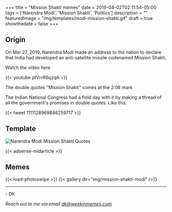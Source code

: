 +++
title = "Mission Shakti memes"
date = 2019-04-02T02:11:54-05:00
tags = ['Narendra Modi', 'Mission Shakti', 'Politics']
description = ""
featuredImage = "img/templates/modi-mission-shakti.gif"
draft = true
showthedate = false
+++

## Origin

On Mar 27, 2019, Narendra Modi made an address to the nation to declare that India had developed an anti-satellite missile codenamed Mission Shakti.
<!--more-->

Watch the video here

{{< youtube ptVrrR6qzqA >}}

The double quotes "Mission Shakti" comes at the 2:08 mark

The Indian National Congress had a field day with it by making a thread of all the government's promises in double quotes. Like this:

{{< tweet 1111128969846259717 >}}

## Template

![Narendra Modi Mission Shakti Quotes](img/templates/modi-mission-shakti.gif)

{{< adsense-midarticle >}}

## Memes

{{< load-photoswipe >}}
{{< gallery dir="img/mission-shakti-modi" />}}


---
\- DK

*Reach out to me via email dk@weekinmemes.com*